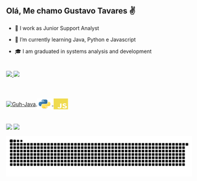 ## Olá, Me chamo Gustavo Tavares ✌️

- 🔭 I work as Junior Support Analyst
- 🌱 I’m currently learning Java, Python e Javascript
- 🎓 I am graduated in systems analysis and development

  #

<div>
  <a href="https://github.com/guhtavares">
  <img height="180em" src="https://github-readme-stats.vercel.app/api?username=guhtavares&show_icons=true&theme=dark&include_all_commits=true&count_private=true"/> 
    <img height="180em" src="https://github-readme-stats.vercel.app/api/top-langs/?username=guhtavares&layout=compact&langs_count=7&theme=dracula"/>
</div>
  
  #
  
  <div style="display: inline_block"><br>
  <img align="center" alt="Guh-Java" height="30" width="40" src="https://icongr.am/devicon/java-original-wordmark.svg?size=120&color=currentColor">
  <img align="center" alt="Guh-Python" height="30" width="40" src="https://raw.githubusercontent.com/devicons/devicon/master/icons/python/python-original.svg">
  <img align="center" alt="Guh-Js" height="30" width="40" src="https://raw.githubusercontent.com/devicons/devicon/master/icons/javascript/javascript-plain.svg">
  
</div>

  #

<div> 
  <a href = "mailto:gustavo.tavares2801@gmail.com"><img src="https://img.shields.io/badge/-Gmail-%23333?style=for-the-badge&logo=gmail&logoColor=white" target="_blank"></a>
  <a href="https://www.linkedin.com/in/gustavo-tavares-de-oliveira-santos-3b9a99170" target="_blank"><img src="https://img.shields.io/badge/-LinkedIn-%230077B5?style=for-the-badge&logo=linkedin&logoColor=white" target="_blank"></a> 
 
![Snake animation](https://github.com/guhtavares/guhtavares/blob/output/github-contribution-grid-snake.svg)
  
 <div>

